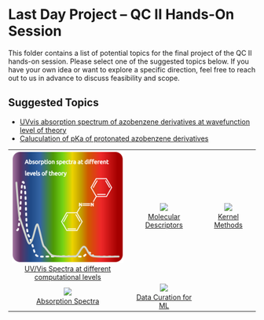 # Last Day Project – QC II Hands-On Session

This folder contains a list of potential topics for the final project of the QC II hands-on session. 
Please select one of the suggested topics below. If you have your own idea or want to explore a specific direction, 
feel free to reach out to us in advance to discuss feasibility and scope.

## Suggested Topics

- [UVvis absorption spectrum of azobenzene derivatives at wavefunction level of theory](https://github.com/CompPhotoChem/bachelor-qc-2/blob/main/projects/photochemistry.md)
- [Caluculation of pKa of protonated azobenzene derivatives]()

<table>
  <tr>
    <td align="center">
      <a href="https://github.com/CompPhotoChem/bachelor-qc-2/tree/main/projects/absorption_methods">
        <img src="https://github.com/CompPhotoChem/bachelor-qc-2/blob/main/projects/absorption_methods/project_AB_abs.png" width="250px"><br>
        UV/Vis Spectra at different <br> computational levels
      </a>
    </td>
    <td align="center">
      <a href="./topic2_descriptors/">
        <img src="./topic2_descriptors/thumbnail.png" width="150"><br>
        Molecular Descriptors
      </a>
    </td>
    <td align="center">
      <a href="./topic3_kernels/">
        <img src="./topic3_kernels/thumbnail.png" width="150"><br>
        Kernel Methods
      </a>
    </td>
  </tr>
  <tr>
    <td align="center">
      <a href="./topic4_absorption/">
        <img src="./topic4_absorption/thumbnail.png" width="150"><br>
        Absorption Spectra
      </a>
    </td>
    <td align="center">
      <a href="./topic5_data_curation/">
        <img src="./topic5_data_curation/thumbnail.png" width="150"><br>
        Data Curation for ML
      </a>
    </td>
    <td align="center">
      <!-- Empty cell or add more topics -->
    </td>
  </tr>
</table>
